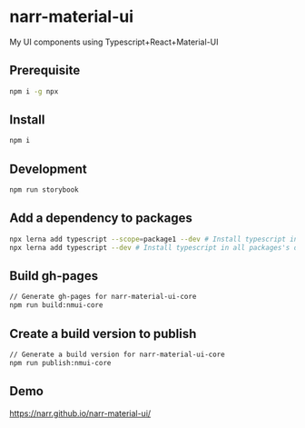 # narr-material-ui

My UI components using Typescript+React+Material-UI

## Prerequisite

```sh
npm i -g npx
```

## Install

```sh
npm i
```

## Development

```sh
npm run storybook
```

## Add a dependency to packages

```sh
npx lerna add typescript --scope=package1 --dev # Install typescript in package1's devDependencies
npx lerna add typescript --dev # Install typescript in all packages's devDependencies
```

## Build gh-pages

```sh
// Generate gh-pages for narr-material-ui-core
npm run build:nmui-core
```

## Create a build version to publish

```sh
// Generate a build version for narr-material-ui-core
npm run publish:nmui-core
```

## Demo

https://narr.github.io/narr-material-ui/
